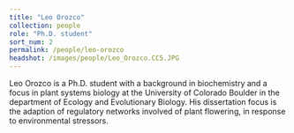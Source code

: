 ```yaml
---
title: "Leo Orozco"
collection: people
role: "Ph.D. student"
sort_num: 2
permalink: /people/leo-orozco
headshot: /images/people/Leo_Orozco.CC5.JPG
---
```


Leo Orozco is a Ph.D. student with a background in biochemistry and a focus in plant systems biology at the University of Colorado Boulder in the department of Ecology and Evolutionary Biology. His dissertation focus is the adaption of regulatory networks involved of plant flowering, in response to environmental stressors.
